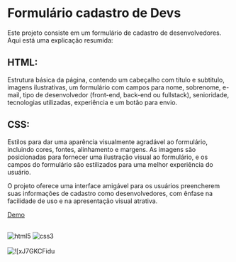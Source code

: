 
# Formulário cadastro de Devs

Este projeto consiste em um formulário de cadastro de desenvolvedores. Aqui está uma explicação resumida:

## HTML: 
Estrutura básica da página, contendo um cabeçalho com título e subtitulo, imagens ilustrativas, um formulário com campos para nome, sobrenome, e-mail, tipo de desenvolvedor (front-end, back-end ou fullstack), senioridade, tecnologias utilizadas, experiência e um botão para envio.

## CSS: 
Estilos para dar uma aparência visualmente agradável ao formulário, incluindo cores, fontes, alinhamento e margens. As imagens são posicionadas para fornecer uma ilustração visual ao formulário, e os campos do formulário são estilizados para uma melhor experiência do usuário.

O projeto oferece uma interface amigável para os usuários preencherem suas informações de cadastro como desenvolvedores, com ênfase na facilidade de uso e na apresentação visual atrativa.

[Demo](https://nayarakarinearaujo.github.io/projeto-formulario-devs/)

<div style="display: inline_block"><br/>
<img alt="html5" src="https://img.shields.io/badge/HTML5-E34F26?style=for-the-badge&logo=html5&logoColor=white"/>
<img alt="css3" src="https://img.shields.io/badge/CSS3-1572B6?style=for-the-badge&logo=css3&logoColor=white"/>
</div><br/>
<img alt="![xJ7GKCFidu" src="https://github.com/nayarakarinearaujo/projeto-formulario-devs/assets/149000384/d3b20b58-ecf6-48c3-8888-bb078039dfe3"/>



